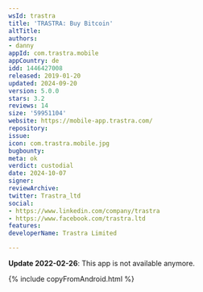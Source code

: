 ```yaml
---
wsId: trastra
title: 'TRASTRA: Buy Bitcoin'
altTitle: 
authors:
- danny
appId: com.trastra.mobile
appCountry: de
idd: 1446427008
released: 2019-01-20
updated: 2024-09-20
version: 5.0.0
stars: 3.2
reviews: 14
size: '59951104'
website: https://mobile-app.trastra.com/
repository: 
issue: 
icon: com.trastra.mobile.jpg
bugbounty: 
meta: ok
verdict: custodial
date: 2024-10-07
signer: 
reviewArchive: 
twitter: Trastra_ltd
social:
- https://www.linkedin.com/company/trastra
- https://www.facebook.com/trastra.ltd
features: 
developerName: Trastra Limited

---
```


**Update 2022-02-26**: This app is not available anymore.

{% include copyFromAndroid.html %}
